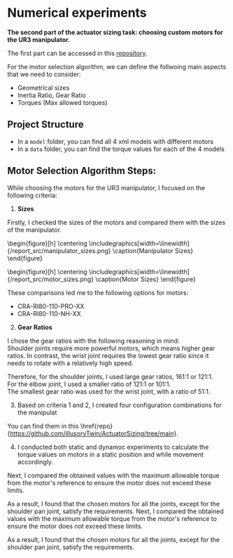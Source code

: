 # Numerical experiments 

**The second part of the actuator sizing task: choosing custom motors for the UR3 manipulator.**

The first part can be accessed in this [repository](https://github.com/illusoryTwin/ActuatorSizing/tree/main).


For the motor selection algorithm, we can define the follwoing main aspects that we need to consider:

- Geometrical sizes 
- Inertia Ratio, Gear Ratio
- Torques (Max allowed torques)

## Project Structure 

- In a `model` folder, you can find all 4 xml models with different motors  
- In a `data` folder, you can find the torque values for each of the 4 models

## Motor Selection Algorithm Steps:

While choosing the motors for the UR3 manipulator, I focused on the following criteria:

1. **Sizes** 

Firstly, I checked the sizes of the motors and compared them with the sizes of the manipulator.

\begin{figure}[h]
\centering
\includegraphics[width=\linewidth]{/report_src/manipulator_sizes.png}
\caption{Manipulator Sizes}
\end{figure}

\begin{figure}[h]
\centering
\includegraphics[width=\linewidth]{/report_src/motor_sizes.png}
\caption{Motor Sizes}
\end{figure}

These comparisons led me to the following options for motors:

- CRA-RI80-110-PRO-XX
- CRA-RI80-110-NH-XX

2. **Gear Ratios**

I chose the gear ratios with the following reasoning in mind:  
Shoulder joints require more powerful motors, which means higher gear ratios. In contrast, the wrist joint requires the 
lowest gear ratio since it needs to rotate with a relatively high speed.  

Therefore, for the shoulder joints, I used large gear ratios, 161:1 or 121:1.  
For the elbow joint, I used a smaller ratio of 121:1 or 101:1.  
The smallest gear ratio was used for the wrist joint, with a ratio of 51:1.

3. Based on criteria 1 and 2, I created four configuration combinations for the manipulat

You can find them in this \href{repo}{https://github.com/illusoryTwin/ActuatorSizing/tree/main}. 

4. I conducted both static and dynamoc experiments to calculate the torque values on motors in a static position and while movement accordingly. 

Next, I compared the obtained values with the maximum allowable torque from the motor's reference to ensure the motor does not exceed these limits.  

As a result, I found that the chosen motors for all the joints, except for the shoulder pan joint, satisfy the requirements. 
Next, I compared the obtained values with the maximum allowable torque from the motor's reference to ensure the motor does not exceed these limits.  

As a result, I found that the chosen motors for all the joints, except for the shoulder pan joint, satisfy the requirements.
















